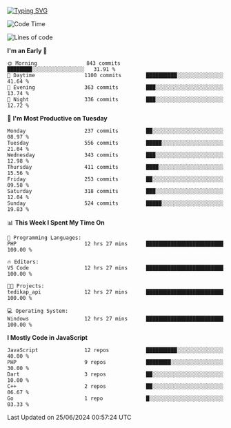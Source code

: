 [![Typing SVG](https://readme-typing-svg.demolab.com?font=Fira+Code&pause=1000&color=F7F7F7&random=false&width=435&lines=Hi+%F0%9F%91%8B%2C+I'm+Rafiu+Sidqi;Junior+Backend+Developer)](https://git.io/typing-svg)
<!--START_SECTION:waka-->
![Code Time](http://img.shields.io/badge/Code%20Time-257%20hrs%2047%20mins-blue)

![Lines of code](https://img.shields.io/badge/From%20Hello%20World%20I%27ve%20Written-1.1%20million%20lines%20of%20code-blue)

**I'm an Early 🐤** 

```text
🌞 Morning                843 commits         ████████░░░░░░░░░░░░░░░░░   31.91 % 
🌆 Daytime                1100 commits        ██████████░░░░░░░░░░░░░░░   41.64 % 
🌃 Evening                363 commits         ███░░░░░░░░░░░░░░░░░░░░░░   13.74 % 
🌙 Night                  336 commits         ███░░░░░░░░░░░░░░░░░░░░░░   12.72 % 
```
📅 **I'm Most Productive on Tuesday** 

```text
Monday                   237 commits         ██░░░░░░░░░░░░░░░░░░░░░░░   08.97 % 
Tuesday                  556 commits         █████░░░░░░░░░░░░░░░░░░░░   21.04 % 
Wednesday                343 commits         ███░░░░░░░░░░░░░░░░░░░░░░   12.98 % 
Thursday                 411 commits         ████░░░░░░░░░░░░░░░░░░░░░   15.56 % 
Friday                   253 commits         ██░░░░░░░░░░░░░░░░░░░░░░░   09.58 % 
Saturday                 318 commits         ███░░░░░░░░░░░░░░░░░░░░░░   12.04 % 
Sunday                   524 commits         █████░░░░░░░░░░░░░░░░░░░░   19.83 % 
```


📊 **This Week I Spent My Time On** 

```text
💬 Programming Languages: 
PHP                      12 hrs 27 mins      █████████████████████████   100.00 % 

🔥 Editors: 
VS Code                  12 hrs 27 mins      █████████████████████████   100.00 % 

🐱‍💻 Projects: 
tedikap_api              12 hrs 27 mins      █████████████████████████   100.00 % 

💻 Operating System: 
Windows                  12 hrs 27 mins      █████████████████████████   100.00 % 
```

**I Mostly Code in JavaScript** 

```text
JavaScript               12 repos            ██████████░░░░░░░░░░░░░░░   40.00 % 
PHP                      9 repos             ████████░░░░░░░░░░░░░░░░░   30.00 % 
Dart                     3 repos             ██░░░░░░░░░░░░░░░░░░░░░░░   10.00 % 
C++                      2 repos             ██░░░░░░░░░░░░░░░░░░░░░░░   06.67 % 
Go                       1 repo              █░░░░░░░░░░░░░░░░░░░░░░░░   03.33 % 
```




 Last Updated on 25/06/2024 00:57:24 UTC
<!--END_SECTION:waka-->
